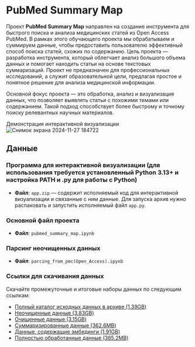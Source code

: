 # PubMed Summary Map

Проект **PubMed Summary Map** направлен на создание инструмента для быстрого поиска и анализа медицинских статей из Open Access PubMed. В рамках этого обучающего проекта мы обрабатываем и суммируем данные, чтобы предоставить пользователю эффективный способ поиска статей, схожих по содержанию. Цель проекта — разработка инструмента, который облегчает анализ большого объема данных и помогает находить статьи на основе текстовых суммаризаций. Проект не предназначен для профессиональных исследований, а служит образовательной цели, предлагая простое и понятное решение для анализа медицинской информации.

Основной фокус проекта — это обработка, анализ и визуализация данных, что позволяет выявлять статьи с похожими темами или содержанием. Такой подход способствует более быстрому и точному поиску релевантных научных материалов.

Демонстрация интерактивной визуализации
![Снимок экрана 2024-11-27 184722](https://github.com/user-attachments/assets/0fb99531-a535-43e1-9904-1b33dbaa4db0)

## Данные

### Программа для интерактивной визуализации (для использования требуется установленный Python 3.13+ и настройка PATH и .py для работы с Python)
- **Файл**: `app.zip` — содержит исполняемый код для интерактивной визуализации и связанные с ним данные. Для запуска архив нужно распаковать и запустить исполняемый файл `app.py`.

### Основной файл проекта
- **Файл**: `pubmed_summary_map.ipynb`

### Парсинг неочищенных данных
- **Файл**: `parcing_from_pmc(Open_Access).ipynb`

### Ссылки для скачивания данных

Скачайте промежуточные и итоговые наборы данных по следующим ссылкам:

- [Полный каталог исходных данных в архиве (1.39GB)](https://drive.google.com/file/d/1_i0wCumygZdXJ2SjeWkuB8WacKCDgiMR/view?usp=sharing)
- [Неочищенные данные (3.83GB)](https://drive.google.com/file/d/1szwhY_evSXgDNc8AQtTXqkxHYTqnrarj/view?usp=sharing)
- [Очищенные данные (3.15GB)](https://drive.google.com/file/d/1s8GdS-lqiSJsOLuoTKwl0FcjXBpsRDbO/view?usp=sharing)
- [Суммаризированные данные (362.6MB)](https://drive.google.com/file/d/1sndcHUawuYSRdSeIcuXfzSsOYRVwPMiC/view?usp=sharing)
- [Данные, содержащие эмбединги (1.91GB)](https://drive.google.com/file/d/1WuaNgYlVAPeiK57ITVl5F1Y_A4oTlOjM/view?usp=sharing)
- [Полностью обработанные данные (365.2MB)](https://drive.google.com/file/d/1dlbRkQPklHLIB8GyV4sEYkKV8kN4EFk8/view?usp=sharing)



